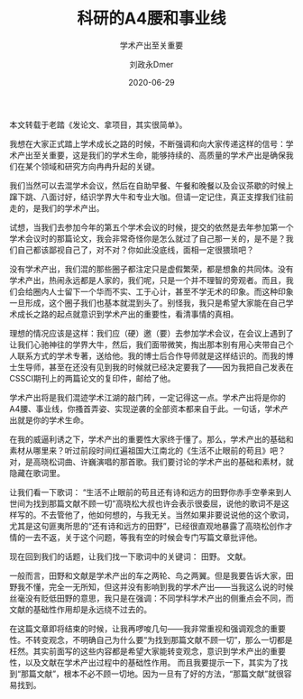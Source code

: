 ﻿---
layout:     post
title:      科研的A4腰和事业线
subtitle:   学术产出至关重要
date:       2020-06-29
author:     刘政永Dmer
header-img: img/post-bg-dmers.jpg
catalog: true
tags:
    - 稻花乡里说科研
---
本文转载于老踏《发论文、拿项目，其实很简单》。

我想在大家正式踏上学术成长之路的时候，不断强调和向大家传递这样的信号：学术产出至关重要，这是我们的学术生命，能够持续的、高质量的学术产出是确保我们在某个领域和研究方向冉冉升起的关键。

我们当然可以去混学术会议，然后在自助早餐、午餐和晚餐以及会议茶歇的时候上蹿下跳、八面讨好，结识学界大牛和专业大咖。但请一定记住，真正支撑我们往前走的，是我们的学术产出。

试想，当我们去参加今年的第五个学术会议的时候，提交的依然是去年参加第一个学术会议时的那篇论文，我会非常奇怪你是怎么就过了自己那一关的，是不是？我们自己都该鄙视自己了，对不对？你如此没底线，面相一定很猥琐吧？

没有学术产出，我们混的那些圈子都注定只是虚假繁荣，都是想象的共同体。没有学术产出，热闹永远都是人家的，我们呢，只是一个并不理智的旁观者。而且，我们会给圈内人士留下一个华而不实、工于心计，甚至不学无术的印象。而这种印象一旦形成，这个圈子我们也基本就混到头了。别怪我，我只是希望大家能在自己学术成长之路的起点就意识到学术产出的重要性，看清事情的真相。

理想的情况应该是这样：我们应（硬）邀（要）去参加学术会议，在会议上遇到了让我们心驰神往的学界大牛，然后，我们面带微笑，掏出那本别有用心夹带自己个人联系方式的学术专著，送给他。我的博士后合作导师就是这样结识的。而我的博士生导师，甚至在还没有见到我的时候就已经决定要我了——因为我把自己发表在CSSCI期刊上的两篇论文的复印件，邮给了他。

学术产出将是我们混迹学术江湖的敲门砖，一定记得这一点。学术产出将是你的A4腰、事业线，你搔首弄姿、实现逆袭的全部资本都来自于此。一句话，学术产出就是你的学术生命。

在我的威逼利诱之下，学术产出的重要性大家终于懂了。那么，学术产出的基础和素材从哪里来？听过前段时间红遍祖国大江南北的《生活不止眼前的苟且》吧？对，是高晓松词曲、许巍演唱的那首歌。我们要讨论的学术产出的基础和素材，就隐藏在歌词里。

让我们看一下歌词： “生活不止眼前的苟且还有诗和远方的田野你赤手空拳来到人世间为找到那篇文献不顾一切”高晓松大叔也许会表示很委屈，说他的歌词不是这样写的。不去管他了，他如何想的，与我无关。当然如果非要说说他的这个歌词，尤其是这句匪夷所思的“还有诗和远方的田野”，已经很直观地暴露了高晓松创作才情的一去不返，关于这个问题，等我有空的时候会专门写篇文章批评他。 

现在回到我们的话题，让我们找一下歌词中的关键词：
田野。 文献。

一般而言，田野和文献是学术产出的车之两轮、鸟之两翼。但是我要告诉大家，田野我不懂，完全一无所知，但这并没有影响到我的学术产出——当我这么说的时候丝毫没有贬低田野的意思，我只是在强调：不同学科学术产出的侧重点会不同，而文献的基础性作用却是永远绕不过去的。 

在这篇文章即将结束的时候，让我再啰唆几句——我非常重视和强调观念的重要性。不转变观念，不明确自己为什么要“为找到那篇文献不顾一切”，那么一切都是枉然。其实前面写的这些内容都是希望大家能转变观念，意识到学术产出的重要性，以及文献在学术产出过程中的基础性作用。 而且我要提示一下，其实为了找到“那篇文献”，根本不必不顾一切地。因为一旦有了好的方法，“那篇文献”就很容易找到。




